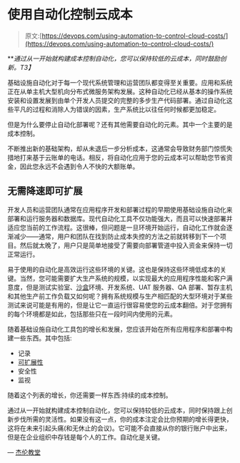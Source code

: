 # 使用自动化控制云成本

> 原文:[https://devops.com/using-automation-to-control-cloud-costs/](https://devops.com/using-automation-to-control-cloud-costs/)

***通过从一开始就构建成本控制自动化，您可以保持较低的云成本，同时鼓励创新。*T3】**

基础设施自动化对于每一个现代系统管理和运营团队都变得至关重要。应用和系统正在从单主机大型机向分布式微服务架构发展。这种自动化已经从基本的操作系统安装和设置发展到由单个开发人员提交的完整的多步生产代码部署。通过自动化这些平凡的过程和消除人为错误的因素，生产系统比以往任何时候都更加稳定。

但是为什么要停止自动化部署呢？还有其他需要自动化的元素。其中一个主要的是成本控制。

不断推出新的基础架构，却从未退后一步分析成本，这通常会导致财务部门惊慌失措地打来基于云账单的电话。相反，将自动化应用于您的云成本可以帮助您节省资金，因此您永远不会遇到令人不快的大额账单。

## **无需降速即可扩展**

开发人员和运营团队通常在应用程序开发和部署过程的早期使用基础设施自动化来部署和运行服务器和数据库。现代自动化工具不仅功能强大，而且可以快速部署并适应您当前的工作流程。这很棒，但问题是一旦环境开始运行，自动化工作就会逐渐减少——通常，用户和团队在找到防止成本失控的方法之前就转移到下一个项目。然后就太晚了，用户只是简单地接受了需要向部署管道中投入资金来保持一切正常运行。

易于使用的自动化是高效运行这些环境的关键。这也是保持这些环境低成本的关键。当然，您可能需要扩大生产系统的规模，以实现最大的应用程序性能和客户满意度，但是测试实验室、[沙盒](https://en.wikipedia.org/wiki/Sandbox_(software_development))环境、开发系统、UAT 服务器、QA 部署、暂存主机和其他生产前工作负载又如何呢？拥有系统规模与生产相匹配的大型环境对于某些测试来说可能是有用的，但是让它一直运行很容易使您的云成本翻倍。对于您拥有的每个环境都是如此，包括那些只在一段时间内使用的元素。

随着基础设施自动化工具包的增长和发展，您应该开始在所有应用程序和部署中构建一些东西。其中包括:

*   记录
*   [可扩展性](https://devops.com/scalability-in-the-age-of-devops-a-must-for-success/)
*   安全性
*   监视

随着这个列表的增长，你还需要一样东西:持续的成本控制。

通过从一开始就构建成本控制自动化，您可以保持较低的云成本，同时保持跟上创新步伐所需的灵活性。如果没有这一点，你的成本注定会比你预期的增长得更快，这将在未来引起头痛(和无休止的会议)。它可能不会直接从你的银行账户中出来，但是在企业组织中存钱是每个人的工作。自动化是关键。

— [杰伦教堂](https://devops.com/author/jay-chapel/)